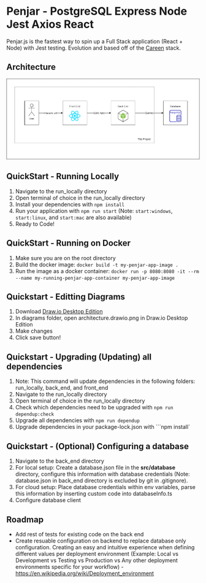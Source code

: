 # Penjar - PostgreSQL Express Node Jest Axios React

Penjar.js is the fastest way to spin up a Full Stack application (React + Node) with Jest testing. Evolution and based off of the [Careen](https://github.com/NguyenAndrew/careen) stack. 

## Architecture

![Architecture](diagrams/architecture.drawio.png)

## QuickStart - Running Locally
1. Navigate to the run_locally directory
2. Open terminal of choice in the run_locally directory
3. Install your dependencies with ```npm install```
5. Run your application with ```npm run start``` (Note: `start:windows`, `start:linux`, and `start:mac` are also available)
6. Ready to Code!

## QuickStart - Running on Docker
1. Make sure you are on the root directory
2. Build the docker image: `docker build -t my-penjar-app-image .`
3. Run the image as a docker container: `docker run -p 8080:8080 -it --rm --name my-running-penjar-app-container my-penjar-app-image`

## Quickstart - Editting Diagrams
1. Download [Draw.io Desktop Edition](https://github.com/jgraph/drawio-desktop/releases)
2. In diagrams folder, open architecture.drawio.png in Draw.io Desktop Edition
3. Make changes
4. Click save button!

## Quickstart - Upgrading (Updating) all dependencies
1. Note: This command will update dependencies in the following folders: run_locally, back_end, and front_end
2. Navigate to the run_locally directory
3. Open terminal of choice in the run_locally directory
4. Check which dependencies need to be upgraded with ```npm run dependup:check```
5. Upgrade all dependencies with ```npm run dependup```
6. Upgrade dependencies in your package-lock.json with ```npm install`

## Quickstart - (Optional) Configuring a database
1. Navigate to the back_end directory
2. For local setup: Create a database.json file in the **src/database** directory, configure this information with database credentials (Note: database.json in back_end directory is excluded by git in .gitignore).
3. For cloud setup: Place database credentials within env variables, parse this information by inserting custom code into databaseInfo.ts
4. Configure database client

## Roadmap
* Add rest of tests for existing code on the back end
* Create resuable configuration on backend to replace database only configuration. Creating an easy and intuitive experience when defining different values per deployment environment (Example: Local vs Development vs Testing vs Production vs Any other deployment environments specific for your workflow) - https://en.wikipedia.org/wiki/Deployment_environment